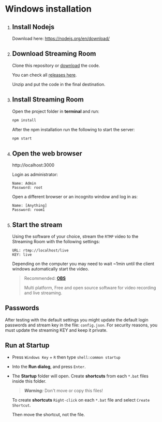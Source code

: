 # Windows installation

1. ## Install Nodejs

   Download here: https://nodejs.org/en/download/

2. ## Download Streaming Room

   Clone this repository or
   [download](https://github.com/brunnolou/streaming-room/archive/master.zip)
   the code.

   You can check all
   [releases here](https://github.com/brunnolou/streaming-room/releases/latest).

   Unzip and put the code in the final destination.

3. ## Install Streaming Room

   Open the project folder in **terminal** and run:

   ```sh
   npm install
   ```

   After the npm installation run the following to start the server:

   ```sh
   npm start
   ```

4. ## Open the web browser

   http://localhost:3000

   Login as administrator:

   ```
   Name: Admin
   Password: root
   ```

   Open a different browser or an incognito window and log in as:

   ```
   Name: [Anything]
   Password: room1
   ```

5. ## Start the stream

   Using the software of your choice, stream the `RTMP` video to the Streaming
   Room with the following settings:

   ```
   URL: rtmp://localhost/live
   KEY: live
   ```

   Depending on the computer you may need to wait ~1min until the client windows
   automatically start the video.

   > Recommended: **[OBS](https://obsproject.com/)**
   >
   > Multi platform, Free and open source software for video recording and live
   > streaming.

## Passwords

After testing with the default settings you might update the default login
passwords and stream key in the file: `config.json`. For security reasons, you
must update the streaming KEY and keep it private.

## Run at Startup

* Press `Windows Key` + `R` then type `shell:common startup`

* Into the **Run dialog**, and press `Enter`.

* The **Startup** folder will open. Create **shortcuts** from each `*.bat` files
  inside this folder.

  > **_Warning:_** Don't move or copy this files!

  To create **shortcuts** `Right-click` on each `*.bat` file and select `Create
  Shortcut`.

  Then move the shortcut, not the file.
